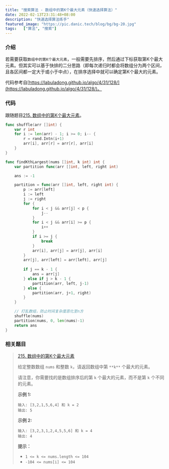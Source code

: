 ```yaml
---
title: "搜索算法 - 数组中的第K个最大元素（快速选择算法）"
date: 2022-02-13T23:31:48+08:00
description: "快速选择算法练手"
featured_image: "https://pic.danic.tech/blog/bg/bg-20.jpg"
tags:	["算法", "搜索"]
---
```


### 介绍

若需要获取`数组中的第K个最大元素`，一般需要先排序，然后通过下标获取第K个最大元素。但其实可以基于快排的二分思路（即每次递归时都会将数组分为两个区间，且各区间都一定大于或小于中点），在排序选择中就可以确定第K个最大的元素。

代码参考自[https://labuladong.github.io/algo/4/31/128/](https://labuladong.github.io/algo/4/31/128/)。



### 代码

跟随题目[215. 数组中的第K个最大元素](https://leetcode-cn.com/problems/kth-largest-element-in-an-array/)。

```go
func shuffle(arr []int) {
    var r int
    for i := len(arr) - 1; i >= 0; i-- {
        r = rand.Intn(i+1)
        arr[i], arr[r] = arr[r], arr[i]  
    }
}

func findKthLargest(nums []int, k int) int {
    var partition func(arr []int, left, right int)

    ans := -1

    partition = func(arr []int, left, right int) {
        p := arr[left]
        i := left
        j := right
        for {
            for i < j && arr[j] < p {
                j--
            }
            for i < j && arr[i] >= p {
                i++
            }
            if i >= j {
                break
            }
            arr[i], arr[j] = arr[j], arr[i]
        }
        arr[j], arr[left] = arr[left], arr[j]
      
        if j == k - 1 {
            ans = arr[j]
        } else if j > k - 1 {
            partition(arr, left, j-1)
        } else {
            partition(arr, j+1, right)
        }
    }

    // 打乱数组，防止时间复杂度恶化至n方
    shuffle(nums)
    partition(nums, 0, len(nums)-1)
    return ans
}
```



### 相关题目

> [215. 数组中的第K个最大元素](https://leetcode-cn.com/problems/kth-largest-element-in-an-array/)
>
> 给定整数数组 `nums` 和整数 `k`，请返回数组中第 `**k**` 个最大的元素。
>
> 请注意，你需要找的是数组排序后的第 `k` 个最大的元素，而不是第 `k` 个不同的元素。
>
>  
>
> **示例 1:**
>
> ```
> 输入: [3,2,1,5,6,4] 和 k = 2
> 输出: 5
> ```
>
> **示例 2:**
>
> ```
> 输入: [3,2,3,1,2,4,5,5,6] 和 k = 4
> 输出: 4
> ```
>
>  
>
> **提示：**
>
> - `1 <= k <= nums.length <= 104`
> - `-104 <= nums[i] <= 104`